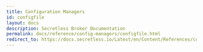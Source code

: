 ```yaml
---
title: Configuration Managers
id: configfile
layout: docs
description: Secretless Broker Documentation
permalink: docs/reference/config-managers/configfile.html
redirect_to: https://docs.secretless.io/Latest/en/Content/References/config-managers/configfile.htm
---
```

